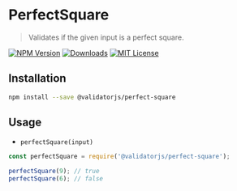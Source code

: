 # PerfectSquare

> Validates if the given input is a perfect square.

[![NPM Version](https://img.shields.io/npm/v/@validatorjs/perfect-square.svg)](https://www.npmjs.com/package/@validatorjs/perfect-square)
[![Downloads](https://img.shields.io/npm/dt/@validatorjs/perfect-square.svg)](https://www.npmjs.com/package/@validatorjs/perfect-square)
[![MIT License](https://img.shields.io/npm/l/@validatorjs/perfect-square.svg)](../../LICENSE)

## Installation

```bash
npm install --save @validatorjs/perfect-square
```

## Usage

- `perfectSquare(input)`

```js
const perfectSquare = require('@validatorjs/perfect-square');

perfectSquare(9); // true
perfectSquare(6); // false
```
